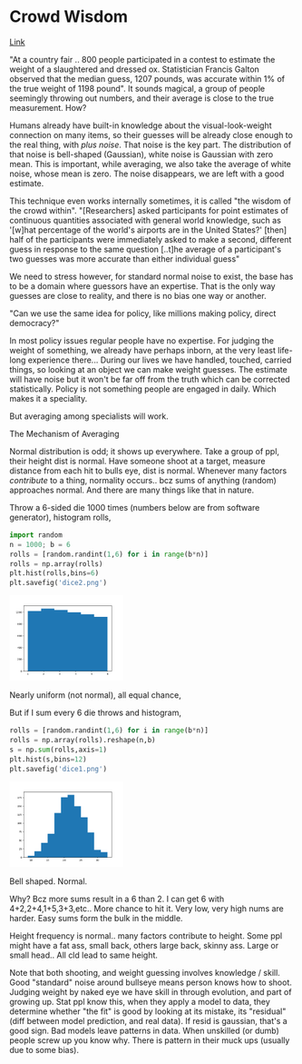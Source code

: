# Crowd Wisdom

[Link](https://en.wikipedia.org/wiki/Wisdom_of_the_crowd)

"At a country fair .. 800 people participated in a contest to estimate
the weight of a slaughtered and dressed ox. Statistician Francis
Galton observed that the median guess, 1207 pounds, was accurate
within 1% of the true weight of 1198 pound". It sounds magical, a
group of people seemingly throwing out numbers, and their average is
close to the true measurement. How?

Humans already have built-in knowledge about the visual-look-weight
connection on many items, so their guesses will be already close
enough to the real thing, with *plus noise*. That noise is the key
part. The distribution of that noise is bell-shaped (Gaussian), white
noise is Gaussian with zero mean. This is important, while averaging,
we also take the average of white noise, whose mean is zero. The noise
disappears, we are left with a good estimate.

This technique even works internally sometimes, it is called "the
wisdom of the crowd within". "[Researchers] asked participants for
point estimates of continuous quantities associated with general world
knowledge, such as '[w]hat percentage of the world's airports are in
the United States?' [then] half of the participants were immediately
asked to make a second, different guess in response to the same
question [..t]he average of a participant's two guesses was more
accurate than either individual guess"

We need to stress however, for standard normal noise to exist, the
base has to be a domain where guessors have an expertise. That is the
only way guesses are close to reality, and there is no bias one way or
another.

"Can we use the same idea for policy, like millions making policy, direct democracy?"

In most policy issues regular people have no expertise. For judging
the weight of something, we already have perhaps inborn, at the very
least life-long experience there... During our lives we have handled,
touched, carried things, so looking at an object we can make weight
guesses. The estimate will have noise but it won't be far off from the
truth which can be corrected statistically. Policy is not something
people are engaged in daily. Which makes it a speciality.

But averaging among specialists will work.

<a name='average'/>

The Mechanism of Averaging

Normal distribution is odd; it shows up everywhere. Take a group of
ppl, their height dist is normal. Have someone shoot at a target,
measure distance from each hit to bulls eye, dist is normal. Whenever
many factors *contribute* to a thing, normality occurs.. bcz sums of
anything (random) approaches normal. And there are many things like
that in nature.

Throw a 6-sided die 1000 times (numbers below are from software
generator), histogram rolls,

```python
import random
n = 1000; b = 6
rolls = [random.randint(1,6) for i in range(b*n)]
rolls = np.array(rolls)
plt.hist(rolls,bins=6)
plt.savefig('dice2.png')
```

<img width="200" src="../../mbl/2021/dice2.png"/>

Nearly uniform (not normal), all equal chance,

But if I sum every 6 die throws and histogram,

```python
rolls = [random.randint(1,6) for i in range(b*n)]
rolls = np.array(rolls).reshape(n,b)
s = np.sum(rolls,axis=1)
plt.hist(s,bins=12)
plt.savefig('dice1.png')
```

<img width="200" src="../../mbl/2021/dice1.png"/>

Bell shaped. Normal.

Why? Bcz more sums result in a 6 than 2. I can get 6 with
4+2,2+4,1+5,3+3,etc.. More chance to hit it. Very low, very high nums
are harder. Easy sums form the bulk in the middle.

Height frequency is normal.. many factors contribute to height. Some
ppl might have a fat ass, small back, others large back, skinny
ass. Large or small head.. All cld lead to same height.

Note that both shooting, and weight guessing involves knowledge /
skill. Good "standard" noise around bullseye means person knows how to
shoot.  Judging weight by naked eye we have skill in through
evolution, and part of growing up. Stat ppl know this, when they apply
a model to data, they determine whether "the fit" is good by looking
at its mistake, its "residual" (diff between model prediction, and
real data). If resid is gaussian, that's a good sign. Bad models leave
patterns in data. When unskilled (or dumb) people screw up you know
why. There is pattern in their muck ups (usually due to some bias).

